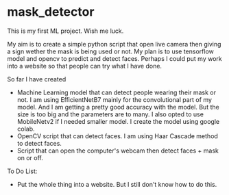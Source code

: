 # mask_detector

This is my first ML project. Wish me luck.

My aim is to create a simple python script that open live camera then giving a sign wether the mask is being used or not. My plan is to use tensorflow model and opencv to predict and detect faces. Perhaps I could put my work into a website so that people can try what I have done.

So far I have created
- Machine Learning model that can detect people wearing their mask or not. I am using EfficientNetB7 mainly for the convolutional part of my model. And I am getting a pretty good accuracy with the model. But the size is too big and the parameters are to many. I also opted to use MobileNetv2 if I needed smaller model. I create the model using google colab.
- OpenCV script that can detect faces. I am using Haar Cascade method to detect faces.
- Script that can open the computer's webcam then detect faces + mask on or off. 

To Do List:
- Put the whole thing into a website. But I still don't know how to do this.